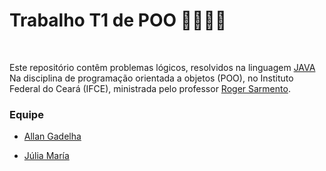 <h1>Trabalho T1 de POO 👨‍💻👩‍💻 </h1>
 

   <br> 



   Este repositório contêm problemas lógicos, resolvidos na linguagem <a href="https://tecnoblog.net/responde/o-que-e-java-guia-para-iniciantes/" target="_blank" rel="external">JAVA</a><br> Na disciplina de programação orientada a objetos (POO), no Instituto Federal do Ceará (IFCE), ministrada pelo professor <a href="https://github.com/rogermsarmento" target="_blank" rel="external">Roger Sarmento</a>. 

  

<h3>Equipe</h3> 

<ul> 

<li> 

<a href="https://github.com/Allan-Drip" target="_blank" rel="external">Allan Gadelha</a> 

</li> 

<li> 

<a href="https://github.com/Julia-maria56" target="_blank" rel="external">Júlia María</a> 

</li> 

</ul> 
